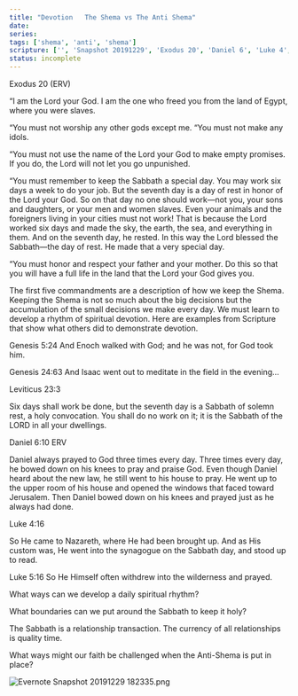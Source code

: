```yaml
---
title: "Devotion   The Shema vs The Anti Shema"
date: 
series: 
tags: ['shema', 'anti', 'shema']
scripture: ['', 'Snapshot 20191229', 'Exodus 20', 'Daniel 6', 'Luke 4', 'Leviticus 23', 'Genesis 24', 'Genesis 5', 'Luke 5']
status: incomplete
---
```


Exodus 20 (ERV)

“I am the Lord your God. I am the one who freed you from the land of Egypt, where you were slaves.

“You must not worship any other gods except me.
“You must not make any idols.

“You must not use the name of the Lord your God to make empty promises. If you do, the Lord will not let you go unpunished.

“You must remember to keep the Sabbath a special day. You may work six days a week to do your job. But the seventh day is a day of rest in honor of the Lord your God. So on that day no one should work—not you, your sons and daughters, or your men and women slaves. Even your animals and the foreigners living in your cities must not work! That is because the Lord worked six days and made the sky, the earth, the sea, and everything in them. And on the seventh day, he rested. In this way the Lord blessed the Sabbath—the day of rest. He made that a very special day.

“You must honor and respect your father and your mother. Do this so that you will have a full life in the land that the Lord your God gives you.

The first five commandments are a description of how we keep the Shema. Keeping the Shema is not so much about the big decisions but the accumulation of the small decisions we make every day. We must learn to develop a rhythm of spiritual devotion. Here are examples from Scripture that show what others did to demonstrate devotion.

Genesis 5:24
And Enoch walked with God; and he was not, for God took him.

Genesis 24:63
And Isaac went out to meditate in the field in the evening…

Leviticus 23:3

Six days shall work be done, but the seventh day is a Sabbath of solemn rest, a holy convocation. You shall do no work on it; it is the Sabbath of the LORD in all your dwellings.

Daniel 6:10 ERV

Daniel always prayed to God three times every day. Three times every day, he bowed down on his knees to pray and praise God. Even though Daniel heard about the new law, he still went to his house to pray. He went up to the upper room of his house and opened the windows that faced toward Jerusalem. Then Daniel bowed down on his knees and prayed just as he always had done.

Luke 4:16

So He came to Nazareth, where He had been brought up. And as His custom was, He went into the synagogue on the Sabbath day, and stood up to read.

Luke 5:16
So He Himself often withdrew into the wilderness and prayed.

What ways can we develop a daily spiritual rhythm?

What boundaries can we put around the Sabbath to keep it holy?

The Sabbath is a relationship transaction. The currency of all relationships is quality time.

What ways might our faith be challenged when the Anti-Shema is put in place?

![Evernote Snapshot 20191229 182335.png](Evernote%20Snapshot%2020191229%20182335.png)